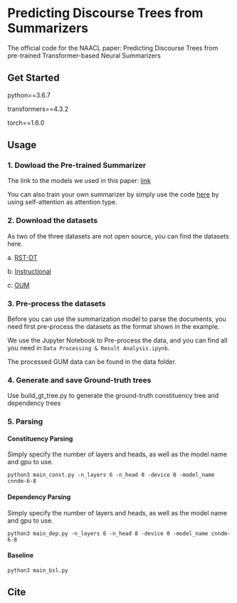 # Predicting Discourse Trees from Summarizers
The official code for the NAACL paper: Predicting Discourse Trees from pre-trained  Transformer-based Neural Summarizers

## Get Started
python==3.6.7

transformers==4.3.2

torch==1.6.0

## Usage
### 1. Dowload the Pre-trained Summarizer 
The link to the models we used in this paper: [link]()

You can also train your own summarizer by simply use the code [here](https://github.com/Wendy-Xiao/ext_summ_disco_tree_attn) by using self-attention as attention type.
### 2. Download the datasets
As two of the three datasets are not open source, you can find the datasets here. 

a. [RST-DT](https://catalog.ldc.upenn.edu/LDC2002T07)

b: [Instructional](https://nlp.lab.uic.edu/resources/)

c: [GUM](https://corpling.uis.georgetown.edu/gum/) 

### 3. Pre-process the datasets
Before you can use the summarization model to parse the documents, you need first pre-process the datasets as the format shown in the example.

We use the Jupyter Notebook to Pre-process the data, and you can find all you need in `Data Processing & Result Analysis.ipynb`.

The processed GUM data can be found in the data folder.
### 4. Generate and save Ground-truth trees
Use build_gt_tree.py to generate the ground-truth constituency tree and dependency trees
### 5. Parsing
#### Constituency Parsing
Simply specify the number of layers and heads, as well as the model name and gpu to use.
```
python3 main_const.py -n_layers 6 -n_head 8 -device 0 -model_name cnndm-6-8
```
#### Dependency Parsing
Simply specify the number of layers and heads, as well as the model name and gpu to use.
```
python3 main_dep.py -n_layers 6 -n_head 8 -device 0 -model_name cnndm-6-8
```
#### Baseline
```
python3 main_bsl.py
```

## Cite


